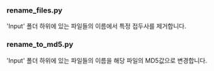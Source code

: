 ### rename_files.py
'Input' 폴더 하위에 있는 파일들의 이름에서 특정 접두사를 제거합니다.

### rename_to_md5.py
'Input' 폴더 하위에 있는 파일들의 이름을 해당 파일의 MD5값으로 변경합니다.
